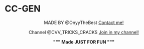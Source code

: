 # CC-GEN


<center>MADE BY @OnyyTheBest <a data-pjax="true" href="t.me/OnyyTheBest"><span>Contact me!</span></a><center>


Channel @CVV_TRICKS_CRACKS <a data-pjax="true" href="t.me/CVV_TRICKS_CRACKS"><span>Join in my channel!</span></a>


<b> """ Made JUST FOR FUN """</b>
